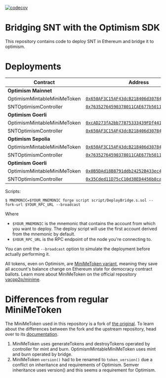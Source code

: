 [![codecov](https://codecov.io/gh/logos-co/optimism-bridge-snt/graph/badge.svg?token=T28C0VOKJC)](https://codecov.io/gh/logos-co/optimism-bridge-snt)

# Bridging SNT with the Optimism SDK

This repository contains code to deploy SNT in Ethereum and bridge it to optimism.

# Deployments

| **Contract**                | **Address**                                                                                                                                     | **Snapshot**                                                                                                 |
| --------------------------- | ----------------------------------------------------------------------------------------------------------------------------------------------- | ------------------------------------------------------------------------------------------------------------ |
| **Optimism Mainnet**        |                                                                                                                                                 |                                                                                                              |
| OptimismMintableMiniMeToken | [`0x650AF3C15AF43dcB218406d30784416D64Cfb6B2`](https://optimistic.etherscan.io/address/0x650AF3C15AF43dcB218406d30784416D64Cfb6B2)              | [`1b3159a`](https://github.com/logos-co/optimism-bridge-snt/commit/1b3159ad4113378d95452866c0c43ca19a05aadd) |
| SNTOptimismController       | [`0x76352764590378011CAE677b50110Ae02eDE2b62`](https://optimistic.etherscan.io/address/0x76352764590378011CAE677b50110Ae02eDE2b62#readContract) | [`1b3159a`](https://github.com/logos-co/optimism-bridge-snt/commit/1b3159ad4113378d95452866c0c43ca19a05aadd) |
| **Optimism Goerli**         |                                                                                                                                                 |                                                                                                              |
| OptimismMintableMiniMeToken | [`0xcAD273fA2bb77875333439FDf4417D995159c3E1`](https://goerli-optimism.etherscan.io/address/0xcAD273fA2bb77875333439FDf4417D995159c3E1)         | [`dc28b89`](https://github.com/logos-co/optimism-bridge-snt/commit/dc28b89d6af0b8f48397b3efaea5e338496e40eb) |
| SNTOptimismController       | [`0x650AF3C15AF43dcB218406d30784416D64Cfb6B2`](https://goerli-optimism.etherscan.io/address/0x650AF3C15AF43dcB218406d30784416D64Cfb6B2)         | [`dc28b89`](https://github.com/logos-co/optimism-bridge-snt/commit/dc28b89d6af0b8f48397b3efaea5e338496e40eb) |
| **Optimism Sepolia**        |                                                                                                                                                 |                                                                                                              |
| OptimismMintableMiniMeToken | [`0x650AF3C15AF43dcB218406d30784416D64Cfb6B2`](https://optimistic.etherscan.io/address/0x650AF3C15AF43dcB218406d30784416D64Cfb6B2)              | [`1b3159a`](https://github.com/logos-co/optimism-bridge-snt/commit/1b3159ad4113378d95452866c0c43ca19a05aadd) |
| SNTOptimismController       | [`0x76352764590378011CAE677b50110Ae02eDE2b62`](https://optimistic.etherscan.io/address/0x76352764590378011CAE677b50110Ae02eDE2b62#readContract) | [`1b3159a`](https://github.com/logos-co/optimism-bridge-snt/commit/1b3159ad4113378d95452866c0c43ca19a05aadd) |
| **Optimism Goerli**         |                                                                                                                                                 |                                                                                                              |
| OptimismMintableMiniMeToken | [`0x0B5DAd18B8791ddb24252B433ec4f21f9e6e5Ed0`](https://optimism-sepolia.blockscout.com/address/0x0B5DAd18B8791ddb24252B433ec4f21f9e6e5Ed0)      | [`b6f50cf`](https://github.com/logos-co/optimism-bridge-snt/commit/b6f50cff2daf7552d88dea2c1d9fa41f2b46acf1) |
| SNTOptimismController       | [`0x35Cded11D75cC10d38ED4456b8caDC9F36E85E42`](https://optimism-sepolia.blockscout.com/address/0x35Cded11D75cC10d38ED4456b8caDC9F36E85E42)      | [`b6f50cf`](https://github.com/logos-co/optimism-bridge-snt/commit/b6f50cff2daf7552d88dea2c1d9fa41f2b46acf1) |

Scripts:

```
$ MNEMONIC=$YOUR_MNEMONIC forge script script/DeployBridge.s.sol --fork-url $YOUR_RPC_URL --broadcast
```

Where

- `$YOUR_MNEMONIC` is the mnemonic that contains the account from which you want to deploy. The deploy script will use
  the first account derived from the mnemonic by default.
- `$YOUR_RPC_URL` is the RPC endpoint of the node you're connecting to.

You can omit the `--broadcast` option to simulate the deployment before actually performing it.

All tokens, even on Optimism, are [MiniMeToken variant](https://github.com/vacp2p/minime), meaning they save all
account's balance change on Ethereum state for democracy contract ballots. Learn more about MiniMeToken on the official
repository [vacpp2p/minime](https://github.com/vacp2p/minime).

# Differences from regular MiniMeToken

The MiniMeToken used in this repository is a fork of [the original](https://github.com/Giveth/minime). To learn about
the differences between the fork and the upstream repository, head over to its
[documentation](https://github.com/vacp2p/minime#readme).

1. MiniMeToken uses generateTokens and destroyTokens operated by controller for mint and burn. OptimismMintableMiniMeToken uses mint and burn operated by bridge. 
2. MiniMeToken `version()` had to be renamed to `token_version()` due a conflict on inheritance and requirements of
   Optimism. Semver inheritance uses version() and this seems a requirement for Optimism.
